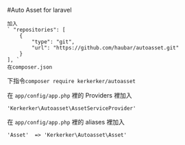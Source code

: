 #Auto Asset for laravel  

    加入    
    ` "repositories": [
        {
            "type": "git",
            "url": "https://github.com/haubar/autoasset.git"
        }
    ], `    
    在composer.json
  下指令`composer require kerkerker/autoasset` 
  
  在 `app/config/app.php` 裡的 Providers 裡加入
  
  `'Kerkerker\Autoasset\AssetServiceProvider'`
  
  在 `app/config/app.php` 裡的 aliases 裡加入
  
  ` 'Asset'  => 'Kerkerker\Autoasset\Asset' `
  
